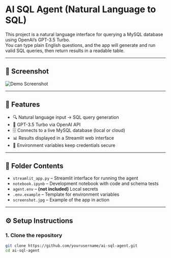 #  AI SQL Agent (Natural Language to SQL)

This project is a natural language interface for querying a MySQL database using OpenAI’s GPT-3.5 Turbo.  
You can type plain English questions, and the app will generate and run valid SQL queries, then return results in a readable table.

---

## 📸 Screenshot

![Demo Screenshot](streamlit_SQL.jpg)

---

## 🚀 Features

- 🔍 Natural language input → SQL query generation
- 🤖 GPT-3.5 Turbo via OpenAI API
- 🗄️ Connects to a live MySQL database (local or cloud)
- 📊 Results displayed in a Streamlit web interface
- 🔐 Environment variables keep credentials secure

---

## 📂 Folder Contents

- `streamlit_app.py` – Streamlit interface for running the agent
- `notebook.ipynb` – Development notebook with code and schema tests
- `agent.env` – **(not included)** Local secrets
- `.env.example` – Template for environment variables
- `screenshot.jpg` – Example of the app in action

---

## ⚙️ Setup Instructions

### 1. Clone the repository

```bash
git clone https://github.com/yourusername/ai-sql-agent.git
cd ai-sql-agent

